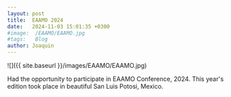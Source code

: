 ```yaml
---
layout: post
title:  EAAMO 2024
date:   2024-11-03 15:01:35 +0300
#image:  /EAAMO/EAAMO.jpg
#tags:   Blog
author: Joaquin
---
```

![]({{ site.baseurl }}/images/EAAMO/EAAMO.jpg)

Had the opportunity to participate in EAAMO Conference, 2024. This year's edition took place in beautiful San Luis Potosi, Mexico.




